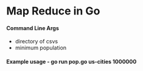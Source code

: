 # Map Reduce in Go
 #### Command Line Args
* directory of csvs
* minimum population

#### Example usage - go run pop.go us-cities 1000000
